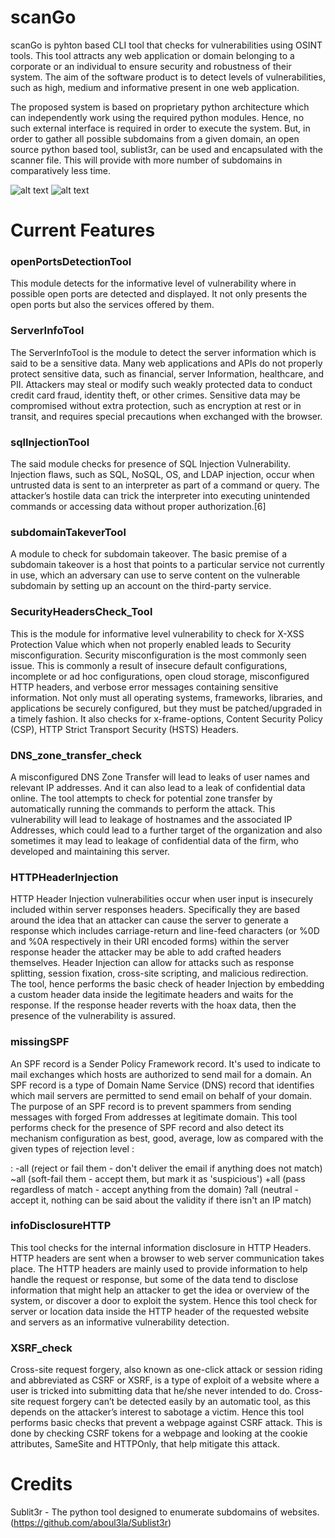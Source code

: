 # scanGo

scanGo is pyhton based CLI tool that checks for vulnerabilities using OSINT tools. This tool attracts any web application or domain belonging to a corporate or an individual to ensure security and robustness of their system. The aim of the software  product is to detect levels of vulnerabilities, such as high, medium and informative present in one web application.

The proposed system is based on proprietary python architecture which can independently work using the required python modules. Hence, no such external interface is required in order to execute the system. But, in order to gather all possible subdomains from a given domain, an open source python based tool, sublist3r, can be used and encapsulated with the scanner file. This will provide with more number of subdomains in comparatively less time.

![alt text](https://github.com/gunishachhabra/scanGo/blob/scanGo_sc/1.png)
![alt text](https://github.com/gunishachhabra/scanGo/blob/scanGo_sc/2.png)

# Current Features 

### openPortsDetectionTool 
This module detects for the informative level of vulnerability where in possible open ports are detected and displayed. It not only presents the open ports but also the services offered by them. 

### ServerInfoTool 
The ServerInfoTool is the module to detect the server information which is said to be a sensitive data. Many web applications and APIs do not properly protect sensitive data, such as financial, server Information, healthcare, and PII. Attackers may steal or modify such weakly protected data to conduct credit card fraud, identity theft, or other crimes. Sensitive data may be compromised without extra protection, such as encryption at rest or in transit, and requires special precautions when exchanged with the browser.

### sqlInjectionTool 
The said module checks for presence of SQL Injection Vulnerability. Injection flaws, such as SQL, NoSQL, OS, and LDAP injection, occur when untrusted data is sent to an interpreter as part of a command or query. The attacker’s hostile data can trick the interpreter into executing unintended commands or accessing data without proper authorization.[6]

### subdomainTakeverTool 
A module to check for subdomain takeover. The basic premise of a subdomain takeover is a host that points to a particular service not currently in use, which an adversary can use to serve content on the vulnerable subdomain by setting up an account on the third-party service.

### SecurityHeadersCheck_Tool 
This is the module for informative level vulnerability to check for X-XSS Protection Value which when not properly enabled leads to Security misconfiguration. Security misconfiguration is the most commonly seen issue. This is commonly a result of insecure default configurations, incomplete or ad hoc configurations, open cloud storage, misconfigured HTTP headers, and verbose error messages containing sensitive information. Not only must all operating systems, frameworks, libraries, and applications be securely configured, but they must be patched/upgraded in a timely fashion. It also checks for x-frame-options, Content Security Policy (CSP), HTTP Strict Transport Security (HSTS) Headers.

### DNS_zone_transfer_check
A misconfigured DNS Zone Transfer will lead to leaks of user names and relevant IP addresses. And it can also lead to a leak of confidential data online. The tool attempts to check for potential zone transfer by automatically running the commands to perform the attack. This vulnerability will lead to leakage of hostnames and the associated IP Addresses, which could lead to a further target of the organization and also sometimes it may lead to leakage of confidential data of the firm, who developed and maintaining this server.

### HTTPHeaderInjection
HTTP Header Injection vulnerabilities occur when user input is insecurely included within server responses headers. Specifically they are based around the idea that an attacker can cause the server to generate a response which includes carriage-return and line-feed characters (or %0D and %0A respectively in their URI encoded forms) within the server response header the attacker may be able to add crafted headers themselves. Header Injection can allow for attacks such as response splitting, session fixation, cross-site scripting, and malicious redirection. The tool, hence performs the basic check of header Injection by embedding a custom header data inside the legitimate headers and waits for the response. If the response header reverts with the hoax data, then the presence of the vulnerability is assured.

### missingSPF
An SPF record is a Sender Policy Framework record. It's used to indicate to mail exchanges which hosts are authorized to send mail for a domain. An SPF record is a type of Domain Name Service (DNS) record that identifies which mail servers are permitted to send email on behalf of your domain. The purpose of an SPF record is to prevent spammers from sending messages with forged From addresses at legitimate domain. This tool performs check for the presence of SPF record and also detect its mechanism configuration as best, good, average, low as compared with the given types of rejection level :

: -all (reject or fail them - don't deliver the email if anything does not match) 
~all (soft-fail them - accept them, but mark it as 'suspicious')
+all (pass regardless of match - accept anything from the domain)
?all (neutral - accept it, nothing can be said about the validity if there isn't an IP match)

### infoDisclosureHTTP
This tool checks for the internal information disclosure in HTTP Headers. HTTP headers are sent when a browser to web server communication takes place. The HTTP headers are mainly used to provide information to help handle the request or response, but some of the data tend to disclose information that might help an attacker to get the idea or overview of the system, or discover a door to exploit the system. Hence this tool check for server or location data inside the HTTP header of the requested website and servers as an informative vulnerability detection.

### XSRF_check
Cross-site request forgery, also known as one-click attack or session riding and abbreviated as CSRF or XSRF, is a type of exploit of a website where a user is tricked into submitting data that he/she never intended to do.  Cross-site request forgery can’t be detected easily by an automatic tool, as this depends on the attacker’s interest to sabotage a victim. Hence this tool performs basic checks that prevent a webpage against CSRF attack. This is done by checking CSRF tokens for a webpage and looking at the cookie attributes, SameSite and HTTPOnly, that help mitigate this attack.

# Credits
Sublit3r - The python tool designed to enumerate subdomains of websites. (https://github.com/aboul3la/Sublist3r) 

